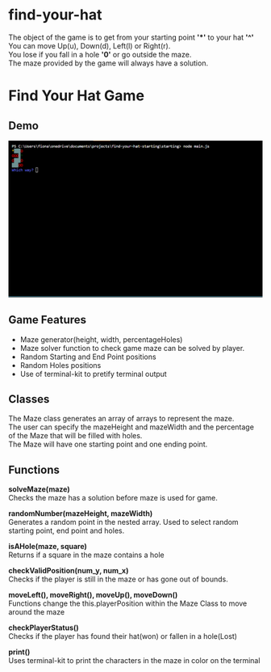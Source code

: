 # find-your-hat
The object of the game is to get from your starting point __'*'__ to your hat **'^'** \
You can move Up(u), Down(d), Left(l) or Right(r).\
You lose if you fall in a hole **'0'** or go outside the maze. \
The maze provided by the game will always have a solution.

# Find Your Hat Game
## Demo
![Find Your Hat Demo](mazedemo.gif)
## Game Features
- Maze generator(height, width, percentageHoles)
- Maze solver function to check game maze can be solved by player.
- Random Starting and End Point positions
- Random Holes positions
- Use of terminal-kit to pretify terminal output 
## Classes
The Maze class generates an array of arrays to represent the maze.\
The user can specify the mazeHeight and mazeWidth and the percentage of the Maze that will be filled with holes.\
The Maze will have one starting point and one ending point.   
## Functions
__solveMaze(maze)__ \
Checks the maze has a solution before maze is used for game.

__randomNumber(mazeHeight, mazeWidth)__ \
Generates a random point in the nested array. Used to select random starting point, end point and holes. 

__isAHole(maze, square)__ \
Returns if a square in the maze contains a hole

__checkValidPosition(num_y, num_x)__\
Checks if the player is still in the maze or has gone out of bounds. 

__moveLeft(), moveRight(), moveUp(), moveDown()__ \
Functions change the this.playerPosition within the Maze Class to move around the maze

__checkPlayerStatus()__\
Checks if the player has found their hat(won) or fallen in a hole(Lost) 

__print()__\
Uses terminal-kit to print the characters in the maze in color on the terminal 



